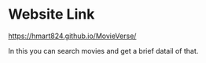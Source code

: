 # Website Link
https://hmart824.github.io/MovieVerse/

In this you can search movies and get a brief datail of that.
